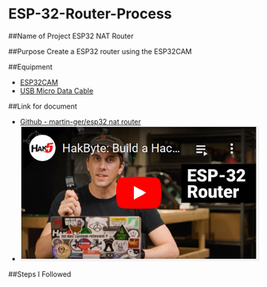# ESP-32-Router-Process

##Name of Project
ESP32 NAT Router

##Purpose
Create a ESP32 router using the ESP32CAM

##Equipment
* [ESP32CAM](https://www.amazon.com/Aideepen-ESP32-CAM-Bluetooth-ESP32-CAM-MB-Arduino/dp/B08P2578LV/ref=sr_1_3?crid=1BAUMILEHGHYA&keywords=ESP32+CAM&qid=1678902156&sprefix=esp32+cam%2Caps%2C127&sr=8-3)
* [USB Micro Data Cable](https://www.amazon.com/AmazonBasics-Male-Micro-Cable-Black/dp/B0711PVX6Z/ref=sr_1_1_ffob_sspa?crid=DO75SIR3SOBU&keywords=micro+usb+data+cable&qid=1678902219&sprefix=Micro+USB+data%2Caps%2C119&sr=8-1-spons&psc=1&spLa=ZW5jcnlwdGVkUXVhbGlmaWVyPUEyODVZTFRIVTQ3WFhUJmVuY3J5cHRlZElkPUEwMDU4NDczMkU3RTJKNllMTkpJSCZlbmNyeXB0ZWRBZElkPUEwMTg1MTU1MjBZR042R1ZLNTUzUCZ3aWRnZXROYW1lPXNwX2F0ZiZhY3Rpb249Y2xpY2tSZWRpcmVjdCZkb05vdExvZ0NsaWNrPXRydWU=)

##Link for document
- [Github - martin-ger/esp32 nat router](https://github.com/MichaelCaban/My-Notes-of-ESP-Project)
- ![Youtube-ESP32 NAT Router](https://github.com/Kenielmc/ESP-32-Router-Process/blob/main/Screenshot%202023-03-15%20115315.png)

##Steps I Followed

